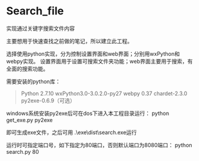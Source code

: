# Search_file
实现通过关键字搜索文件内容

主要想用于快速查找之前做的笔记，所以建立此工程。

选择使用python实现，分为控制设置界面和web界面；分别用wxPython和webpy实现。
设置界面用于设置可搜索文件夹功能；web界面主要用于搜索，有全面的搜索功能。


需要安装的python库：
>Python 2.7.10
>wxPython3.0-3.0.2.0-py27
>webpy 0.37
>chardet-2.3.0
>py2exe-0.6.9（可选）

windows系统安装py2exe后可在dos下进入本工程目录运行：
python get_exe.py py2exe

即可生成exe文件，之后可用 .\exe\dist\search.exe运行

运行时可指定端口号，如下指定为80端口，否则默认端口为8080端口：
python search.py 80
